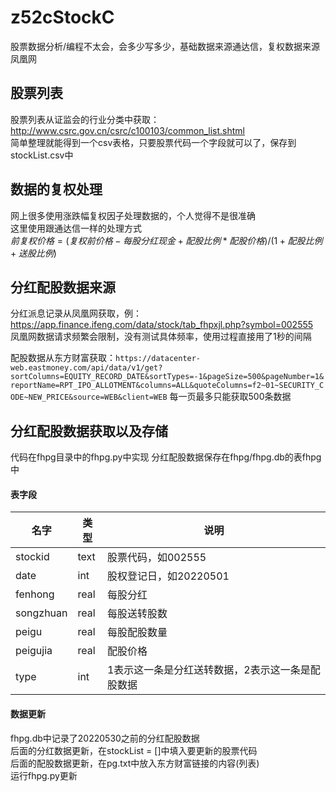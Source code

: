 # z52cStockC
股票数据分析/编程不太会，会多少写多少，基础数据来源通达信，复权数据来源凤凰网
  
## 股票列表
股票列表从证监会的行业分类中获取：http://www.csrc.gov.cn/csrc/c100103/common_list.shtml  
简单整理就能得到一个csv表格，只要股票代码一个字段就可以了，保存到stockList.csv中

## 数据的复权处理
网上很多使用涨跌幅复权因子处理数据的，个人觉得不是很准确  
这里使用跟通达信一样的处理方式  
$前复权价格=(复权前价格-每股分红现金+配股比例*配股价格)/(1+配股比例+送股比例)$  

## 分红配股数据来源
分红派息记录从凤凰网获取，例：https://app.finance.ifeng.com/data/stock/tab_fhpxjl.php?symbol=002555  
凤凰网数据请求频繁会限制，没有测试具体频率，使用过程直接用了1秒的间隔


配股数据从东方财富获取：`https://datacenter-web.eastmoney.com/api/data/v1/get?sortColumns=EQUITY_RECORD_DATE&sortTypes=-1&pageSize=500&pageNumber=1&reportName=RPT_IPO_ALLOTMENT&columns=ALL&quoteColumns=f2~01~SECURITY_CODE~NEW_PRICE&source=WEB&client=WEB`
每一页最多只能获取500条数据

## 分红配股数据获取以及存储
代码在fhpg目录中的fhpg.py中实现
分红配股数据保存在fhpg/fhpg.db的表fhpg中  
#### 表字段  
|  名字   | 类型  | 说明  |
|  ----  | ----  | ----  |
| stockid  | text | 股票代码，如002555 |
| date  | int | 股权登记日，如20220501 |
| fenhong  | real | 每股分红 |
| songzhuan  | real | 每股送转股数 |
| peigu  | real | 每股配股数量 |
| peigujia  | real | 配股价格 |
| type  | int | 1表示这一条是分红送转数据，2表示这一条是配股数据 |

#### 数据更新
fhpg.db中记录了20220530之前的分红配股数据  
后面的分红数据更新，在stockList = []中填入要更新的股票代码  
后面的配股数据更新，在pg.txt中放入东方财富链接的内容(列表)  
运行fhpg.py更新
